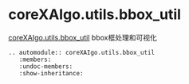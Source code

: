 # coreXAIgo.utils.bbox_util

[coreXAIgo.utils.bbox_util]() bbox框处理和可视化

```{eval-rst}
.. automodule:: coreXAIgo.utils.bbox_util
   :members:
   :undoc-members:
   :show-inheritance:
```